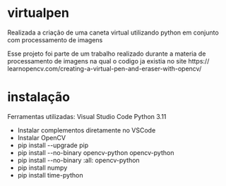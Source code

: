 # virtualpen
Realizada a criação de uma caneta virtual utilizando python em conjunto com processamento de imagens

Esse projeto foi parte de um trabalho realizado durante a materia de processamento de imagens na qual o codigo ja existia no site https:// learnopencv.com/creating-a-virtual-pen-and-eraser-with-opencv/


# instalação

Ferramentas utilizadas: 
Visual Studio Code 
Python 3.11 

- Instalar complementos diretamente no VSCode 
- Instalar OpenCV 
- pip install --upgrade pip
- pip install --no-binary opencv-python opencv-python
- pip install --no-binary :all: opencv-python
- pip install numpy
- pip install time-python
